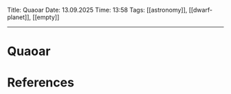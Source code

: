 Title: Quaoar
Date: 13.09.2025
Time: 13:58
Tags: [[astronomy]], [[dwarf-planet]], [[empty]]

---
# Quaoar



# References